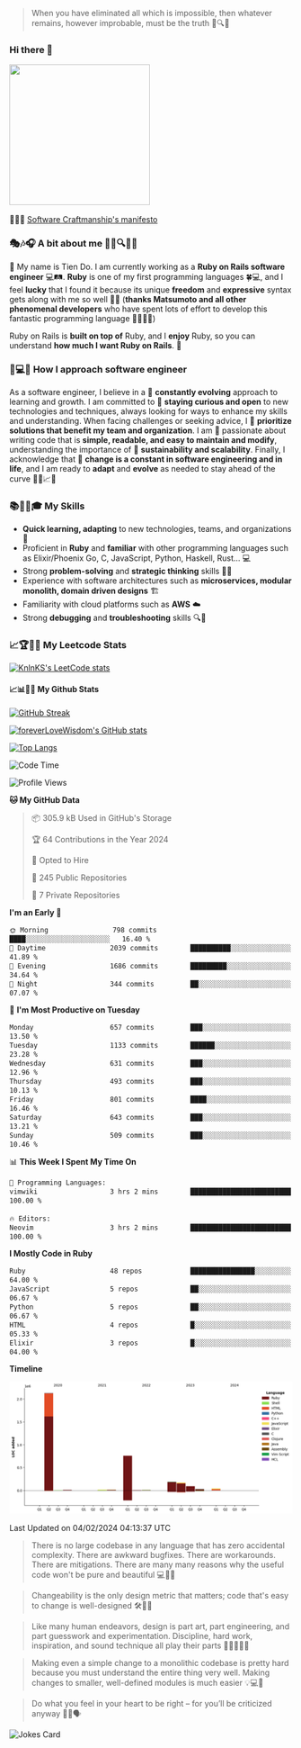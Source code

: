 > When you have eliminated all which is impossible, then whatever remains, however improbable, must be the truth 🤔🔍💡
### Hi there 👋

<!--
**foreverLoveWisdom/foreverLoveWisdom** is a ✨ _special_ ✨ repository because its `README.md` (this file) appears on your GitHub profile.

Here are some ideas to get you started:

- 🔭 I’m currently working on ...
- 🌱 I’m currently learning ...
- 👯 I’m looking to collaborate on ...
- 🤔 I’m looking for help with ...
- 💬 Ask me about ...
- 📫 How to reach me: ...
- 😄 Pronouns: ...
- ⚡ Fun fact: ...
-->

<img src="https://codecondo.com/wp-content/uploads/2017/09/railslogo.png" width="250" height="250">

 📜🔨🌟 [Software Craftmanship's manifesto](http://manifesto.softwarecraftsmanship.org/)

### 🎭🎶🎧 A bit about me 🕵️‍♀️🔍🕵️‍♂️
👋 My name is Tien Do. I am currently working as a **Ruby on Rails software engineer** 💻🛤️. **Ruby** is one of my first programming languages 🍀💻, and I feel **lucky** that I found it because its unique **freedom** and **expressive** syntax gets along with me so well 🤗💬 (**thanks Matsumoto and all other phenomenal developers** who have spent lots of effort to develop this fantastic programming language 🙏👨‍💻🌟)

Ruby on Rails is **built on top of** Ruby, and I **enjoy** Ruby, so you can understand **how much I want Ruby on Rails**. 🤩

### 🤔💻🔨 How I approach software engineer
As a software engineer, I believe in a 🔄 **constantly evolving** approach to learning and growth. I am committed to 🤔 **staying curious and open** to new technologies and techniques, always looking for ways to enhance my skills and understanding. When facing challenges or seeking advice, I 👥  **prioritize solutions that benefit my team and organization**. I am 🎉 passionate about writing code that is **simple, readable, and easy to maintain and modify**, understanding the importance of 🌱 **sustainability and scalability**. Finally, I acknowledge that 🌊 **change is a constant in software engineering and in life**, and I am ready to **adapt** and **evolve** as needed to stay ahead of the curve 🏃‍♂️📈🔄

### 📚🧑‍💻🎓 My Skills
- **Quick learning, adapting** to new technologies, teams, and organizations 🚀
- Proficient in **Ruby** and **familiar** with other programming languages such as Elixir/Phoenix Go, C, JavaScript, Python, Haskell, Rust... 💻
- Strong **problem-solving** and **strategic thinking** skills 🤔💡
- Experience with software architectures such as **microservices, modular monolith, domain driven designs** 🏗️
- Familiarity with cloud platforms such as **AWS** ☁️ 
- Strong **debugging** and **troubleshooting** skills 🔍🐞


### 📈🏆🧑‍💻 My Leetcode Stats
[![KnlnKS's LeetCode stats](https://leetcode-stats-six.vercel.app/?username=foreverLoveWisdom&theme=dark)](https://github.com/KnlnKS/leetcode-stats)

#### 📈📊👨‍💻  My Github Stats

[![GitHub Streak](https://github-readme-streak-stats.herokuapp.com/?user=foreverLoveWisdom&theme=dracula)](https://git.io/streak-stats)
&nbsp;
&nbsp;

[![foreverLoveWisdom's GitHub stats](https://github-readme-stats.vercel.app/api?username=foreverLoveWisdom&show_icons=true&theme=react&count_private=true)](https://github.com/anuraghazra/github-readme-stats)

[![Top Langs](https://github-readme-stats.vercel.app/api/top-langs/?username=foreverLoveWisdom&show_icons=true&theme=vue-dark)](https://github.com/anuraghazra/github-readme-stats)

<!--START_SECTION:waka-->
![Code Time](http://img.shields.io/badge/Code%20Time-2%2C660%20hrs%2030%20mins-blue)

![Profile Views](http://img.shields.io/badge/Profile%20Views-0-blue)

**🐱 My GitHub Data** 

> 📦 305.9 kB Used in GitHub's Storage 
 > 
> 🏆 64 Contributions in the Year 2024
 > 
> 💼 Opted to Hire
 > 
> 📜 245 Public Repositories 
 > 
> 🔑 7 Private Repositories 
 > 
**I'm an Early 🐤** 

```text
🌞 Morning                798 commits         ████░░░░░░░░░░░░░░░░░░░░░   16.40 % 
🌆 Daytime                2039 commits        ██████████░░░░░░░░░░░░░░░   41.89 % 
🌃 Evening                1686 commits        █████████░░░░░░░░░░░░░░░░   34.64 % 
🌙 Night                  344 commits         ██░░░░░░░░░░░░░░░░░░░░░░░   07.07 % 
```
📅 **I'm Most Productive on Tuesday** 

```text
Monday                   657 commits         ███░░░░░░░░░░░░░░░░░░░░░░   13.50 % 
Tuesday                  1133 commits        ██████░░░░░░░░░░░░░░░░░░░   23.28 % 
Wednesday                631 commits         ███░░░░░░░░░░░░░░░░░░░░░░   12.96 % 
Thursday                 493 commits         ███░░░░░░░░░░░░░░░░░░░░░░   10.13 % 
Friday                   801 commits         ████░░░░░░░░░░░░░░░░░░░░░   16.46 % 
Saturday                 643 commits         ███░░░░░░░░░░░░░░░░░░░░░░   13.21 % 
Sunday                   509 commits         ███░░░░░░░░░░░░░░░░░░░░░░   10.46 % 
```


📊 **This Week I Spent My Time On** 

```text
💬 Programming Languages: 
vimwiki                  3 hrs 2 mins        █████████████████████████   100.00 % 

🔥 Editors: 
Neovim                   3 hrs 2 mins        █████████████████████████   100.00 % 
```

**I Mostly Code in Ruby** 

```text
Ruby                     48 repos            ████████████████░░░░░░░░░   64.00 % 
JavaScript               5 repos             ██░░░░░░░░░░░░░░░░░░░░░░░   06.67 % 
Python                   5 repos             ██░░░░░░░░░░░░░░░░░░░░░░░   06.67 % 
HTML                     4 repos             █░░░░░░░░░░░░░░░░░░░░░░░░   05.33 % 
Elixir                   3 repos             █░░░░░░░░░░░░░░░░░░░░░░░░   04.00 % 
```



**Timeline**

![Lines of Code chart](https://raw.githubusercontent.com/foreverLoveWisdom/foreverLoveWisdom/main/assets/bar_graph.png)


 Last Updated on 04/02/2024 04:13:37 UTC
<!--END_SECTION:waka-->


> There is no large codebase in any language that has zero accidental complexity. There are awkward bugfixes. There are workarounds. There are mitigations.
> There are many many reasons why the useful code won't be pure and beautiful 💻🐞🤔

> Changeability is the only design metric that matters; code that's easy to change is well-designed 🛠️🔄🎨

> Like many human endeavors, design is part art, part engineering, and part guesswork and experimentation. Discipline, hard work, inspiration, and sound technique all play their parts 🎨🧑‍💻🔬🧪

> Mak­ing even a sim­ple change to a mono­lith­ic code­base is pret­ty hard because you must under­stand the entire thing very well. Mak­ing changes to small­er, well-defined mod­ules is much easier 💡💻🤔
 
 > Do what you feel in your heart to be right – for you’ll be criticized anyway 💖🙏🗣️ 
 
![Jokes Card](https://readme-jokes.vercel.app/api)
